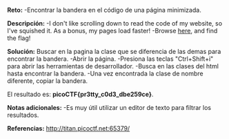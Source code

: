 
**Reto:**
-Encontrar la bandera en el código de una página minimizada.

**Descripción:**
-I don't like scrolling down to read the code of my website, so I've squished it. As a bonus, my pages load faster!
-Browse [here](http://titan.picoctf.net:65379/), and find the flag!

**Solución:**
Buscar en la pagina la clase que se diferencia de las demas para encontrar la bandera.
-Abrir la página.
-Presiona las teclas "Ctrl+Shift+i" para abrir las herramientas de desarrollador.
-Busca en las clases del html hasta encontrar la bandera.
-Una vez encontrada la clase de nombre diferente, copiar la bandera.

El resultado es: **picoCTF{pr3tty_c0d3_dbe259ce}**.

**Notas adicionales:**
-Es muy útil utilizar un editor de texto para filtrar los resultados.

**Referencias:**
http://titan.picoctf.net:65379/